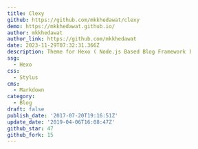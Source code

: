 ```yaml
---
title: Clexy
github: https://github.com/mkkhedawat/clexy
demo: https://mkkhedawat.github.io/
author: mkkhedawat
author_link: https://github.com/mkkhedawat
date: 2023-11-29T07:32:31.366Z
description: Theme for Hexo ( Node.js Based Blog Framework )
ssg:
  - Hexo
css:
  - Stylus
cms:
  - Markdown
category:
  - Blog
draft: false
publish_date: '2017-07-20T19:16:51Z'
update_date: '2019-04-06T16:08:47Z'
github_star: 47
github_fork: 15
---
```

